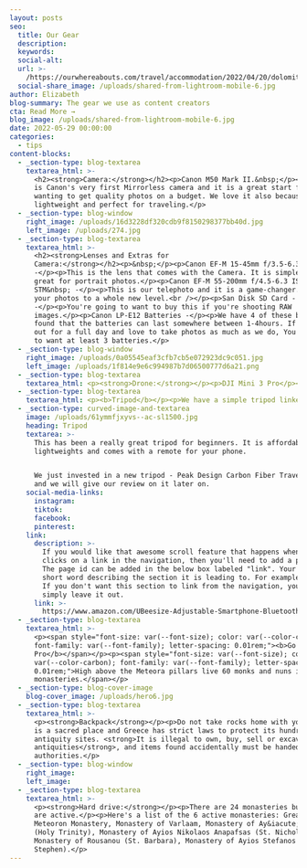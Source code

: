 ```yaml
---
layout: posts
seo:
  title: Our Gear
  description:
  keywords:
  social-alt:
  url: >-
    /https://ourwhereabouts.com/travel/accommodation/2022/04/20/dolomites-travel-guide.html
  social-share_image: /uploads/shared-from-lightroom-mobile-6.jpg
author: Elizabeth
blog-summary: The gear we use as content creators
cta: Read More →
blog_image: /uploads/shared-from-lightroom-mobile-6.jpg
date: 2022-05-29 00:00:00
categories:
  - tips
content-blocks:
  - _section-type: blog-textarea
    textarea_html: >-
      <h2><strong>Camera:</strong></h2><p>Canon M50 Mark II.&nbsp;</p><p>The M50
      is Canon's very first Mirrorless camera and it is a great start for those
      wanting to get quality photos on a budget. We love it also because it is
      lightweight and perfect for traveling.</p>
  - _section-type: blog-window
    right_image: /uploads/16d3228df320cdb9f8150298377bb40d.jpg
    left_image: /uploads/274.jpg
  - _section-type: blog-textarea
    textarea_html: >-
      <h2><strong>Lenses and Extras for
      Camera:</strong></h2><p>&nbsp;</p><p>Canon EF-M 15-45mm f/3.5-6.3 IS STM
      -</p><p>This is the lens that comes with the Camera. It is simple and
      great for portrait photos.</p><p>Canon EF-M 55-200mm f/4.5-6.3 IS
      STM&nbsp; -</p><p>This is our telephoto and it is a game-changer. It takes
      your photos to a whole new level.<br />​​​​​</p><p>San Disk SD Card - 2TB
      -</p><p>You're going to want to buy this if you're shooting RAW
      images.</p><p>Canon LP-E12 Batteries -</p><p>We have 4 of these because we
      found that the batteries can last somewhere between 1-4hours. If you're
      out for a full day and love to take photos as much as we do, You're going
      to want at least 3 batteries.</p>
  - _section-type: blog-window
    right_image: /uploads/0a05545eaf3cfb7cb5e072923dc9c051.jpg
    left_image: /uploads/1f814e9e6c994987b7d06500777d6a21.png
  - _section-type: blog-textarea
    textarea_html: <p><strong>Drone:</strong></p><p>DJI Mini 3 Pro</p><p>&nbsp;</p>
  - _section-type: blog-textarea
    textarea_html: <p><b>Tripod</b></p><p>We have a simple tripod linked here</p>
  - _section-type: curved-image-and-textarea
    image: /uploads/61ymmfjxyvs--ac-sl1500.jpg
    heading: Tripod
    textarea: >-
      This has been a really great tripod for beginners. It is affordable,
      lightweights and comes with a remote for your phone.


      We just invested in a new tripod - Peak Design Carbon Fiber Travel Tripod
      and we will give our review on it later on.
    social-media-links:
      instagram:
      tiktok:
      facebook:
      pinterest:
    link:
      description: >-
        If you would like that awesome scroll feature that happens when someone
        clicks on a link in the navigation, then you'll need to add a page id.
        The page id can be added in the below box labeled "link". Your id is a
        short word describing the section it is leading to. For example- about.
        If you don't want this section to link from the navigation, you can
        simply leave it out.
      link: >-
        https://www.amazon.com/UBeesize-Adjustable-Smartphone-Bluetooth-Compatible/dp/B07QJVB3YF
  - _section-type: blog-textarea
    textarea_html: >-
      <p><span style="font-size: var(--font-size); color: var(--color-carbon);
      font-family: var(--font-family); letter-spacing: 0.01rem;"><b>Go
      Pro</b></span></p><p><span style="font-size: var(--font-size); color:
      var(--color-carbon); font-family: var(--font-family); letter-spacing:
      0.01rem;">High above the Meteora pillars live 60 monks and nuns in the
      monasteries.</span></p>
  - _section-type: blog-cover-image
    blog-cover_image: /uploads/hero6.jpg
  - _section-type: blog-textarea
    textarea_html: >-
      <p><strong>Backpack</strong></p><p>Do not take rocks home with you! This
      is a sacred place and Greece has strict laws to protect its hundreds of
      antiquity sites. <strong>It is illegal to own, buy, sell or excavate
      antiquities</strong>, and items found accidentally must be handed over to
      authorities.</p>
  - _section-type: blog-window
    right_image:
    left_image:
  - _section-type: blog-textarea
    textarea_html: >-
      <p><strong>Hard drive:</strong></p><p>There are 24 monasteries but only 6
      are active.</p><p>Here's a list of the 6 active monasteries: Great
      Meteoron Monastery, Monastery of Varlaam, Monastery of Ay&iacute;a Triada
      (Holy Trinity), Monastery of Ayios Nikolaos Anapafsas (St. Nicholas),
      Monastery of Rousanou (St. Barbara), Monastery of Ayios Stefanos (St.
      Stephen).</p>
---
```

